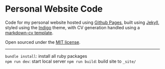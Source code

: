 # Personal Website Code

Code for my personal website hosted using [Github Pages](https://pages.github.com/), built using [Jekyll](https://jekyllrb.com/), styled using the [Indigo](https://github.com/sergiokopplin/indigo) theme, with CV generation handled using a [markdown-cv template](https://elipapa.github.io/markdown-cv/).  

Open sourced under the [MIT license](https://github.com/ejolly/ejolly.github.io/blob/master/LICENSE.md).

---
`bundle install`: install all ruby packages  
`npm run dev`: start local server
`npm run build`: build site to `_site/`  